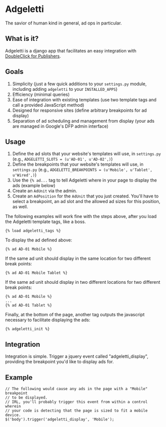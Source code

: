 Adgeletti
=========

The savior of human kind in general, ad ops in particular.

What is it?
-----------

Adgeletti is a django app that facilitates an easy integration with [DoubleClick for Publishers](http://www.google.com/doubleclick/publishers/solutions/ad-serving.html "DFP").

Goals
-----

1.  Simplicity (just a few quick additions to your `settings.py` module, including adding `adgeletti` to your `INSTALLED_APPS`)
2.  Efficiency (minimal queries)
3.  Ease of integration with existing templates (use two template tags and call a provided JavaScript method)
4.  Designed for responsive sites (define arbitrary breakpoints for ad display)
5.  Separation of ad scheduling and management from display (your ads are managed in Google's DFP admin interface)

Usage
-----

1.  Define the ad slots that your website's templates will use, in `settings.py` (e.g., `ADGELETTI_SLOTS = (u'AD-01', u'AD-02',)`)
2.  Define the breakpoints that your website's templates will use, in `settings.py` (e.g., `ADGELETTI_BREAKPOINTS = (u'Mobile', u'Tablet', u'Wired',)`)
3.  Use the `{% ad...` tag to tell Adgeletti where in your page to display the ads (example below)
4.  Create an `AdUnit` via the admin.
5.  Create an `AdPosition` for the `AdUnit` that you just created. You'll have to select a breakpoint, an ad slot and the allowed ad sizes for this position, as well.

The following examples will work fine with the steps above, after you load the Adgeletti template tags, like a boss.

    {% load adgeletti_tags %}

To display the ad defined above:

    {% ad AD-01 Mobile %}

If the same ad unit should display in the same location for two different break points:

    {% ad AD-01 Mobile Tablet %}

If the same ad unit should display in two different locations for two different break points:

    {% ad AD-01 Mobile %}
    ...
    {% ad AD-01 Tablet %}

Finally, at the bottom of the page, another tag outputs the javascript necessary to facilitate displaying the ads:

    {% adgeletti_init %}

Integration
-----------

Integration is simple. Trigger a jquery event called "adgeletti_display", providing the breakpoint you'd like to display ads for.

Example
-------

    // The following would cause any ads in the page with a "Mobile" breakpoint
    // to be displayed.
    // IRL, you'll probably trigger this event from within a control wherein
    // your code is detecting that the page is sized to fit a mobile device.
    $('body').trigger('adgeletti_display', 'Mobile');
